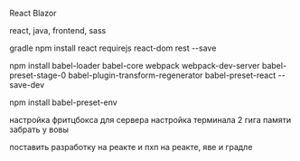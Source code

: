 React
Blazor

react, java, frontend, sass


gradle
npm install react requirejs react-dom rest --save


npm install babel-loader babel-core webpack webpack-dev-server babel-preset-stage-0 babel-plugin-transform-regenerator babel-preset-react --save-dev


npm install babel-preset-env


настройка фритцбокса для сервера
настройка терминала
2 гига памяти забрать у вовы

поставить разработку на реакте и пхп
на реакте, яве и градле


